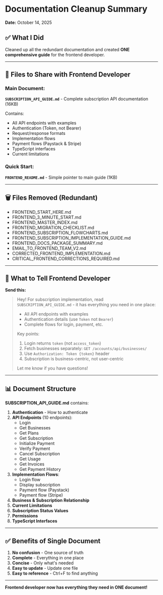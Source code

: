 # Documentation Cleanup Summary

**Date:** October 14, 2025

## ✅ What I Did

Cleaned up all the redundant documentation and created **ONE comprehensive guide** for the frontend developer.

---

## 📁 Files to Share with Frontend Developer

### Main Document:
**`SUBSCRIPTION_API_GUIDE.md`** - Complete subscription API documentation (16KB)

Contains:
- All API endpoints with examples
- Authentication (Token, not Bearer)
- Request/response formats
- Implementation flows
- Payment flows (Paystack & Stripe)
- TypeScript interfaces
- Current limitations

### Quick Start:
**`FRONTEND_README.md`** - Simple pointer to main guide (1KB)

---

## 🗑️ Files Removed (Redundant)

- FRONTEND_START_HERE.md
- FRONTEND_3_MINUTE_START.md
- FRONTEND_MASTER_INDEX.md
- FRONTEND_MIGRATION_CHECKLIST.md
- FRONTEND_SUBSCRIPTION_FLOWCHARTS.md
- FRONTEND_SUBSCRIPTION_IMPLEMENTATION_GUIDE.md
- FRONTEND_DOCS_PACKAGE_SUMMARY.md
- EMAIL_TO_FRONTEND_TEAM_V2.md
- CORRECTED_FRONTEND_IMPLEMENTATION.md
- CRITICAL_FRONTEND_CORRECTIONS_REQUIRED.md

---

## 📧 What to Tell Frontend Developer

**Send this:**

> Hey! For subscription implementation, read `SUBSCRIPTION_API_GUIDE.md` - it has everything you need in one place:
> - All API endpoints with examples
> - Authentication details (use `Token` not `Bearer`)
> - Complete flows for login, payment, etc.
> 
> Key points:
> 1. Login returns `token` (not `access_token`)
> 2. Fetch businesses separately: `GET /accounts/api/businesses/`
> 3. Use `Authorization: Token {token}` header
> 4. Subscription is business-centric, not user-centric
> 
> Let me know if you have questions!

---

## 📊 Document Structure

**SUBSCRIPTION_API_GUIDE.md** contains:

1. **Authentication** - How to authenticate
2. **API Endpoints** (10 endpoints):
   - Login
   - Get Businesses
   - Get Plans
   - Get Subscription
   - Initialize Payment
   - Verify Payment
   - Cancel Subscription
   - Get Usage
   - Get Invoices
   - Get Payment History
3. **Implementation Flows**:
   - Login flow
   - Display subscription
   - Payment flow (Paystack)
   - Payment flow (Stripe)
4. **Business & Subscription Relationship**
5. **Current Limitations**
6. **Subscription Status Values**
7. **Permissions**
8. **TypeScript Interfaces**

---

## ✅ Benefits of Single Document

1. **No confusion** - One source of truth
2. **Complete** - Everything in one place
3. **Concise** - Only what's needed
4. **Easy to update** - Update one file
5. **Easy to reference** - Ctrl+F to find anything

---

**Frontend developer now has everything they need in ONE document!**
